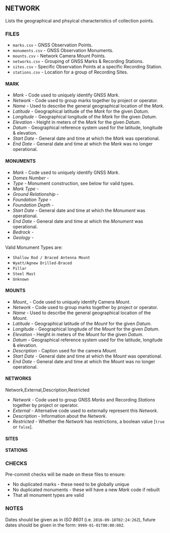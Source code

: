 ## NETWORK ##

Lists the geographical and phsyical characteristics of collection points.

### FILES ###

* `marks.csv` - GNSS Observation Points.
* `monuments.csv` - GNSS Observation Monuments.
* `mounts.csv` - Network Camera Mount Points.
* `networks.csv` - Grouping of GNSS Marks & Recording Stations.
* `sites.csv` - Specific Observation Points at a specific Recording Station.
* `stations.csv` - Location for a group of Recording Sites.

#### MARK ####

 * _Mark_ - Code used to uniquely identify GNSS _Mark_.
 * _Network_ - Code used to group marks together by project or operator.
 * _Name_ - Used to describe the general geographical location of the _Mark_.
 * _Latitude_ - Geographical latitude of the _Mark_ for the given _Datum_.
 * _Longitude_ - Geographical longitude of the _Mark_ for the given _Datum_.
 * _Elevation_ - Height in meters of the _Mark_ for the given _Datum_.
 * _Datum_ - Geographical reference system used for the latitude, longitude & elevation.
 * _Start Date_ - General date and time at which the _Mark_ was operational.
 * _End Date_ - General date and time at which the _Mark_ was no longer operational.

#### MONUMENTS ####

 * _Mark_ - Code used to uniquely identify GNSS _Mark_.
 * _Domes Number_ -
 * _Type_ - Monument construction, see below for valid types.
 * _Mark Type_ -
 * _Ground Relationship_ -
 * _Foundation Type_ -
 * _Foundation Depth_ -
 * _Start Date_ - General date and time at which the _Monument_ was operational.
 * _End Date_ - General date and time at which the _Monument_ was operational.
 * _Bedrock_ -
 * _Geology_ -

Valid Monument Types are:

 * `Shallow Rod / Braced Antenna Mount`
 * `Wyatt/Agnew Drilled-Braced`
 * `Pillar`
 * `Steel Mast`
 * `Unknown`

#### MOUNTS ####

 * _Mount__ - Code used to uniquely identify Camera _Mount_.
 * _Network_ - Code used to group marks together by project or operator.
 * _Name_ - Used to describe the general geographical location of the _Mount_.
 * _Latitude_ - Geographical latitude of the _Mount_ for the given _Datum_.
 * _Longitude_ - Geographical longitude of the _Mount_ for the given _Datum_.
 * _Elevation_ - Height in meters of the _Mount_ for the given _Datum_.
 * _Datum_ - Geographical reference system used for the latitude, longitude & elevation.
 * _Description_ - Caption used for the camera _Mount_.
 * _Start Date_ - General date and time at which the _Mount_ was operational.
 * _End Date_ - General date and time at which the _Mount_ was no longer operational.

#### NETWORKS ####

Network,External,Description,Restricted

 * _Network_ - Code used to group GNSS _Marks_ and Recording _Stations_ together by project or operator.
 * _External_ - Alternative code used to externally represent this _Network_.
 * _Description_ - Information about the _Network_.
 * _Restricted_ - Whether the _Network_ has restrictions, a boolean value [`true` or `false`].

#### SITES ####

#### STATIONS ####

### CHECKS ###

Pre-commit checks will be made on these files to ensure:
* No duplicated marks - these need to be globally unique
* No duplicated monuments - these will have a new _Mark_ code if rebuilt
* That all monument types are valid

### NOTES ###

Dates should be given as in _ISO 8601_ (i.e. `2016-09-18T02:24:26Z`), future dates should be given in the form: `9999-01-01T00:00:00Z`.

